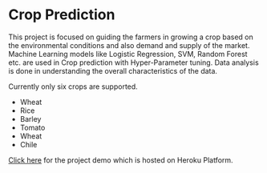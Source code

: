 # Crop Prediction

This project is focused on guiding the farmers in growing a crop based on the environmental conditions and also demand and supply of the market.
Machine Learning models like Logistic Regression, SVM, Random Forest etc. are used in Crop prediction with Hyper-Parameter tuning. Data analysis is done in understanding 
the overall characteristics of the data.

Currently only six crops are supported.

* Wheat
* Rice
* Barley
* Tomato
* Wheat 
* Chile

[Click here](http://aniagriculture.herokuapp.com/) for the project demo which is hosted on Heroku Platform.
